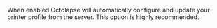 When enabled Octolapse will automatically configure and update your printer profile from the server.  This option is highly recommended.
